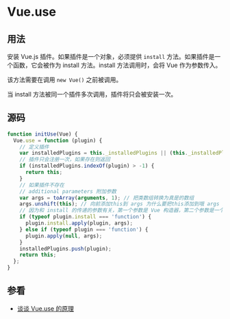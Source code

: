 # Vue.use

## 用法

安装 Vue.js 插件。如果插件是一个对象，必须提供 `install` 方法。如果插件是一个函数，它会被作为 install 方法。install 方法调用时，会将 Vue 作为参数传入。

该方法需要在调用 `new Vue()` 之前被调用。

当 install 方法被同一个插件多次调用，插件将只会被安装一次。

## 源码

```js
function initUse(Vue) {
  Vue.use = function (plugin) {
    // 定义插件
    var installedPlugins = this._installedPlugins || (this._installedPlugins = []);
    // 插件只会注册一次，如果存在则返回
    if (installedPlugins.indexOf(plugin) > -1) {
      return this;
    }
    // 如果插件不存在
    // additional parameters 附加参数
    var args = toArray(arguments, 1); // 把类数组转换为真是的数组
    args.unshift(this); // 向前添加this到 args 为什么要把this添加到哦 args 的第一个位置呢？
    // 因为和 install 的传递的参数有关，第一个参数是 Vue 构造器，第二个参数是一个可选的选项 options
    if (typeof plugin.install === 'function') {
      plugin.install.apply(plugin, args);
    } else if (typeof plugin === 'function') {
      plugin.apply(null, args);
    }
    installedPlugins.push(plugin);
    return this;
  };
}
```

## 参看

- [谈谈 Vue.use 的原理](https://zhuanlan.zhihu.com/p/181712081)
